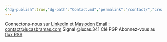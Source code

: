 ```yaml
---
{"dg-publish":true,"dg-path":"Contact.md","permalink":"/contact/","created":"2024-08-12T22:36:36.290+02:00","updated":"2024-08-13T09:46:48.206+02:00"}
---
```


Connectons-nous sur [Linkedin](https://www.linkedin.com/in/lucasbramas/) et [Mastodon](https://mastodon.social/@lucasbms)
Email : contact@lucasbramas.com
Signal @lucas.341
Clé PGP 
Abonnez-vous au [flux RSS](https://www.lucasbramas.com/feed.xml)